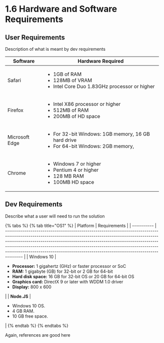 # 1.6 Hardware and Software Requirements

## User Requirements

Description of what is meant by dev requirements

| Software       | Hardware Required                                                                                            |
| -------------- | ------------------------------------------------------------------------------------------------------------ |
| Safari         | <ul><li>1GB of RAM</li><li>128MB of VRAM</li><li> Intel Core Duo 1.83GHz processor or higher</li></ul>       |
| Firefox        | <ul><li>Intel X86 processor or higher</li><li>512MB of RAM</li><li>200MB of HD space</li></ul>               |
| Microsoft Edge | <ul><li>For 32-bit Windows: 1GB memory, 16 GB hard drive </li><li>For 64-bit Windows: 2GB memory, </li></ul> |
| Chrome         | <ul><li>Windows 7 or higher</li><li>Pentium 4 or higher</li><li>128 MB RAM</li><li>100MB HD space</li></ul>  |



## Dev Requirements

Describe what a user will need to run the solution

{% tabs %}
{% tab title="OS1" %}
| Platform    | Requirements                                                                                                                                                                                                                                                                                                                                                                                                    |
| ----------- | --------------------------------------------------------------------------------------------------------------------------------------------------------------------------------------------------------------------------------------------------------------------------------------------------------------------------------------------------------------------------------------------------------------- |
| Windows 10  | <p><strong></strong></p><ul><li><strong>Processor:</strong> 1 gigahertz (GHz) or faster processor or SoC</li><li><strong>RAM:</strong> 1 gigabyte (GB) for 32-bit or 2 GB for 64-bit</li><li><strong>Hard disk space:</strong> 16 GB for 32-bit OS or 20 GB for 64-bit OS</li><li><strong>Graphics card:</strong> DirectX 9 or later with WDDM 1.0 driver</li><li><strong>Display:</strong> 800 x 600</li></ul> |
| **Node.JS** | <p></p><ul><li>Windows 10 OS.</li><li>4 GB RAM.</li><li>10 GB free space.</li></ul>                                                                                                                                                                                                                                                                                                                             |
{% endtab %}
{% endtabs %}

Again, references are good here
